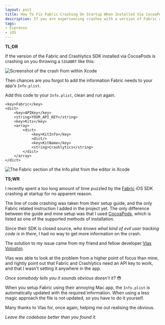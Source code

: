 ```yaml
---
layout: post
title: How To Fix Fabric Crashing On Startup When Installed Via CocoaPods
description: If you are experiencing crashes with a version of Fabric and Crashlytics installed via CocoaPods chances are you are missing required information in the Info.plist. This post shows how to solve this issue.
tags:
- Espresso
- iOS
---
```


**TL;DR**

If the version of the Fabric and Crashlytics SDK installed via CocoaPods is
crashing on you throwing a `SIGABRT` like this:

![Screenshot of the crash from within Xcode](https://s3.amazonaws.com/mokacoding/2016-01-28-fabric-crashlytics-crash.png)

Then chances are you forgot to add the information Fabric needs to your app's `Info.plist`.

Add this code to your `Info.plist`, clean and run again.

```plist
<key>Fabric</key>
<dict>
	<key>APIKey</key>
	<string>YOUR_API_KEY</string>
	<key>Kits</key>
	<array>
		<dict>
			<key>KitInfo</key>
			<dict/>
			<key>KitName</key>
			<string>Crashlytics</string>
		</dict>
	</array>
</dict>
```

![The Fabric section of the Info.plist from the editor in Xcode](https://s3.amazonaws.com/mokacoding/2016-01-28-fabric-crashlytics-info-plist.png)

**TS;WR**

I recently spent a too long amount of time puzzled by the [Fabric](https://fabric.io)
iOS SDK crashing at startup for no apparent reason.

The line of code crashing was taken from their setup guide, and the only Fabric related instruction I added in the project yet. The only difference between the guide and mine setup was that I used [CocoaPods](https://cocoapods.org/), which is listed as one of the supported methods of installation.

Since their SDK is closed source, _who knows what kind of evil user tracking
code is in there_, I had no way to get more information on the crash.

The solution to my issue came from my friend and fellow developer [Vlas Voloshin](https://twitter.com/argentumko).

Vlas was able to look at the problem from a higher point of focus than mine,
and rightly point out that Fabric and Crashlytics need an API key to work, and that I wasn't setting it anywhere in the app.

_Once somebody tells you it sounds obvious doesn't it?_ 😳

When you setup Fabric using their annoying Mac app, the `Info.plist` is automatically updated with the required information. When using a less magic approach the file is not updated, so you have to do it yourself.

Many thanks to Vlas for, once again, helping me out realising the obvious.

_Leave the codebase better than you found it._

